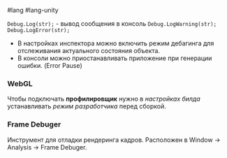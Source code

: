 #lang #lang-unity 

`Debug.Log(str);` - вывод сообщения в консоль
`Debug.LogWarning(str);`
`Debug.LogError(str);`  

- В настройках инспектора можно включить режим дебагинга для отслеживания актуального состояния объекта.
- В консоли можно приостанавливать приложение при генерации ошибки. (Error Pause)

### WebGL
Чтобы подключать **профилировщик** нужно в *настройках билда* устанавливать *режим разработчика* перед сборкой.


### Frame Debuger 
Инструмент для отладки рендеринга кадров.
Расположен в Window -> Analysis -> Frame Debuger.
